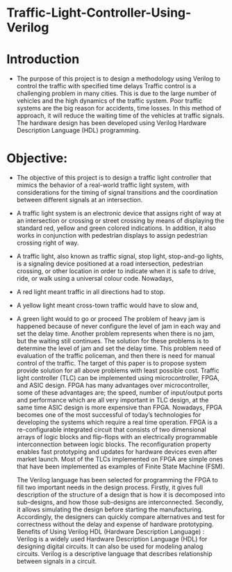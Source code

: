 # Traffic-Light-Controller-Using-Verilog

# Introduction
* The purpose of this project is to design a methodology using Verilog to control the traffic with specified time delays
Traffic control is a challenging problem in many cities. This is due to the large number of vehicles and the high dynamics of the traffic system. Poor traffic systems are the big reason for accidents, time losses. In this method of approach, it will reduce the waiting time of the vehicles at traffic signals. The hardware design has been developed using Verilog Hardware Description Language (HDL) programming.
# Objective:
* The objective of this project is to design a traffic light controller that mimics the behavior of a real-world traffic light system, with considerations for the timing of signal transitions and the coordination between different signals at an intersection.
* A traffic light system is an electronic device that assigns right of way at an intersection or crossing or street crossing by means of displaying the standard red, yellow and green colored indications. In addition, it also works in conjunction with pedestrian displays to assign pedestrian crossing right of way.

* A traffic light, also known as traffic signal, stop light, stop-and-go lights, is a signaling device positioned at a road intersection, pedestrian crossing, or other location in order to indicate when it is safe to drive, ride, or walk using a universal colour code. Nowadays,

* A red light meant traffic in all directions had to stop.
* A yellow light meant cross-town traffic would have to slow and,
* A green light would to go or proceed
   The problem of heavy jam is happened because of never configure the level of jam in each way and set the delay time. Another problem represents when there is no jam, but the waiting still 
   continues. The solution for these problems is to determine the level of jam and set the delay time. This problem need of evaluation of the traffic policeman, and then there is need for manual 
   control of the traffic. The target of this paper is to propose system provide solution for all above problems with least possible cost. Traffic light controller (TLC) can be implemented using 
   microcontroller, FPGA, and ASIC design. FPGA has many advantages over microcontroller, some of these advantages are; the speed, number of input/output ports and performance which are all very 
   important in TLC design, at the same time ASIC design is more expensive than FPGA. Nowadays, FPGA becomes one of the most successful of today’s technologies for developing the systems which 
   require a real time operation. FPGA is a re-configurable integrated circuit that consists of two dimensional arrays of logic blocks and flip-flops with an electrically programmable 
   interconnection between logic blocks. The reconfiguration property enables fast prototyping and updates for hardware devices even after market launch. Most of the TLCs implemented on FPGA        are simple ones that have been implemented as examples of Finite State Machine (FSM).

  The Verilog language has been selected for programming the FPGA to fill two important needs in the design process.
  Firstly, it gives full description of the structure of a design that is how it is decomposed into sub-designs, and how those sub-designs are interconnected.
  Secondly, it allows simulating the design before starting the manufacturing.
  Accordingly, the designers can quickly compare alternatives and test for correctness without the delay and expense of hardware prototyping.
  Benefits of Using Verilog HDL (Hardware Description Language) :
  Verilog is a widely used Hardware Description Language (HDL) for designing digital circuits. It can also be used for modeling analog circuits. Verilog is a descriptive language that describes 
 relationship between signals in a circuit.
 


 
